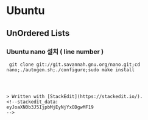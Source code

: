 # Ubuntu
## UnOrdered Lists
### Ubuntu nano 설치 ( line number )
```
 git clone git://git.savannah.gnu.org/nano.git;cd nano;./autogen.sh;./configure;sudo make install
 



> Written with [StackEdit](https://stackedit.io/).
<!--stackedit_data:
eyJoaXN0b3J5IjpbMjEyNjYxODgwMF19
-->
